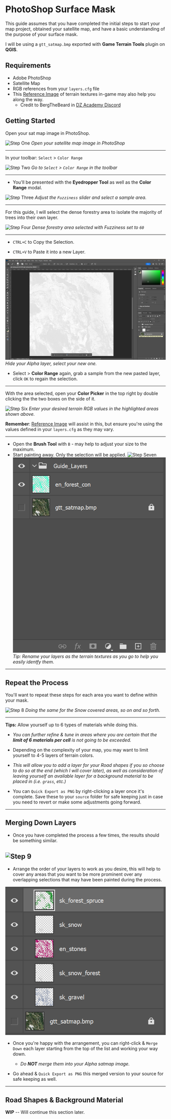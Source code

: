 # PhotoShop Surface Mask

This guide assumes that you have completed the initial steps to start your map project, obtained your satellite map, and have a basic understanding of the purpose of your surface mask.

I will be using a `gtt_satmap.bmp` exported with **Game Terrain Tools** plugin on **QGIS**.


## Requirements
- Adobe PhotoShop
- Satellite Map
- RGB references from your `layers.cfg` file
- This [Reference Image](images\LayerLegendComplete_v2.png) of terrain textures in-game may also help you along the way.
  - Credit to BergTheBeard in [DZ Academy Discord](https://discord.com/channels/728090560304382002/761156911398780958/1118673530394001528)




## Getting Started

 Open your sat map image in PhotoShop.

![Step One](./images/Step1.png)
*Open your satellite map image in PhotoShop*

---
 In your toolbar: `Select` > `Color Range`

![Step Two](./images/Step2.png)
*Go to `Select` > `Color Range` in the toolbar*

---
- You'll be presented with the **Eyedropper Tool** as well as the **Color Range** modal.


![Step Three](./images/Step3.png)
*Adjust the `Fuzziness` slider and select a sample area.*

---
For this guide, I will select the dense forestry area to isolate the majority of trees into their own layer.


![Step Four](./images/Step4.png)
*Dense forestry area selected with Fuzziness set to `60`*

---
- `CTRL+C` to Copy the Selection.

- `CTRL+V` to Paste it into a new Layer.

![Step Five](./images/Step5.png)
*Hide your Alpha layer, select your new one.*

- Select > **Color Range** again, grab a sample from the new pasted layer, click `OK` to regain the selection.

---
With the area selected, open your **Color Picker** in the top right by double clicking the the two boxes on the side of it.

![Step Six](./images/Step6.png)
*Enter your desired terrain RGB values in the highlighted areas shown above.* 

**Remember**:  [Reference Image](images\LayerLegendComplete_v2.png) will assist in this, but ensure you're using the values defined in your `layers.cfg` as they may vary.

---
- Open the **Brush Tool** with `B` - may help to adjust your size to the maximum.
- Start painting away. Only the selection will be applied.
![Step Seven](./images/Step7.png)
![Rename your layers as you go to the terrains to help you easily identfy them.](./images/rename_layers.png)
*Tip: Rename your layers as the terrain textures as you go to help you easily identfy them.*

---

## Repeat the Process

You'll want to repeat these steps for each area you want to define within your mask.


![Step 8](./images/Rinse_Repeat.png)
*Doing the same for the Snow covered areas, so on and so forth.*


---
**Tips:** Allow yourself up to 6 types of materials while doing this. 

- *You can further refine & tune in areas where you are certain that the **limit of 6 materials per cell** is not going to be exceeded.*

- Depending on the complexity of your map, you may want to limit yourself to 4-5 layers of terrain colors.

- *This will allow you to add a layer for your Road shapes if you so choose to do so at the end (which I will cover later), as well as consideration of leaving yourself an available layer for a background material to be placed in (i.e. `grass`, etc.)*

- You can `Quick Export as PNG` by right-clicking a layer once it's complete. Save these to your `source` folder for safe keeping just in case you need to revert or make some adjustments going forward.
---


## Merging Down Layers
- Once you have completed the process a few times, the results should be something similar.

![Step 9](./images/multiple_layers.png)
---
- Arrange the order of your layers to work as you desire, this will help to cover any areas that you want to be more prominent over any overlapping selections that may have been painted during the process.

![Step 10](./images/layers_ordered.png)

- Once you're happy with the arrangement, you can right-click & `Merge Down` each layer starting from the top of the list and working your way down.
    - *Do **NOT** merge them into your Alpha satmap image.*

- Go ahead & `Quick Export as PNG` this merged version to your source for safe keeping as well.
---

## Road Shapes & Background Material

**WIP** -- Will continue this section later.